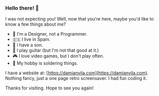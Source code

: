 ### Hello there! :wave:

I was not expecting you!
Well, now that you're here, maybe you'd like to know a few things about me?

- :art: I'm a Designer, not a Programmer.
- :es: I live in Spain.
- :boy: I have a son.
- :guitar: I play guitar (but I'm not that good at it.)
- :video_game: I love video games, but I don't play often.
- :wrench: My hobby is soldering things.

I have a website at: [https://damianvila.com](https://damianvila.com).  
Nothing fancy, just a one page retro screensaver. I had fun coding it.

Thanks for visiting. Hope to see you again!
